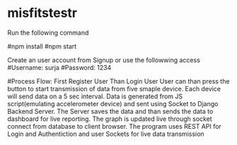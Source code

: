 # misfitstestr

Run the following command

#npm install
#npm start

Create an user account from Signup or use the followwing access
#Username: surja
#Password: 1234

#Process Flow:
First Register User
Than Login User
User can than press the button to start transmission of data from five smaple device.
Each device will send data on a 5 sec interval.
Data is generated from JS script(emulating accelerometer device) and sent using Socket to Django Backend Server.
The Server saves the data and than sends the data to dashboard for live reporting. The graph is updated live through socket connect from database to client browser.
The program uses REST API for Login and Authentiction and user Sockets for live data transmission